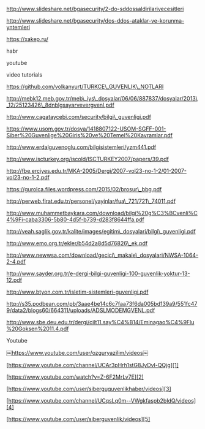 http://www.slideshare.net/bgasecurity/2-do-sddossaldirilarivecesitleri

http://www.slideshare.net/bgasecurity/dos-ddos-ataklar-ve-korunma-yntemleri

https://xakep.ru/

habr

youtube

video tutorials


https://github.com/volkanyurt/TURKCE\_GUVENLIK\_NOTLARI

http://mebk12.meb.gov.tr/meb\_iys\_dosyalar/06/06/887837/dosyalar/2013\_12/25123426\_8dnblgsayarvevergvenl.pdf


http://www.cagataycebi.com/security/bilgi\_guvenligi.pdf


https://www.usom.gov.tr/dosya/1418807122-USOM-SGFF-001-Siber%20Guvenlige%20Giris%20ve%20Temel%20Kavramlar.pdf


http://www.erdalguvenoglu.com/bilgisistemleri/yzm441.pdf


http://www.iscturkey.org/iscold/ISCTURKEY2007/papers/39.pdf


http://fbe.erciyes.edu.tr/MKA-2005/Dergi/2007-vol23-no-1-2/01-2007-vol23-no-1-2.pdf


https://gurolca.files.wordpress.com/2015/02/brosur\_bbg.pdf


http://perweb.firat.edu.tr/personel/yayinlar/fua\_721/721\_74011.pdf


http://www.muhammetbaykara.com/download/bilgi%20g%C3%BCvenli%C4%9Fi-caba3306-5b80-4d5f-b739-d283f8644ffa.pdf

http://veah.saglik.gov.tr/kalite/images/egitim\_dosyalari/bilgi\_guvenligi.pdf

http://www.emo.org.tr/ekler/b54d2a8d5d76826\_ek.pdf

http://www.newwsa.com/download/gecici\_makale\_dosyalari/NWSA-1064-2-4.pdf

http://www.sayder.org.tr/e-dergi-bilgi-guvenligi-100-guvenlik-yoktur-13-12.pdf

http://www.btyon.com.tr/isletim-sistemleri-guvenligi.pdf

http://s35.podbean.com/pb/3aae4be14c6c7faa73f6da005bd139a9/551fc479/data2/blogs60/664311/uploads/ADSLMODEMGVENL.pdf

http://www.sbe.deu.edu.tr/dergi/cilt11.say%C4%B14/Eminagao%C4%9Flu%20Goksen%2011.4.pdf


Youtube

￼https://www.youtube.com/user/ozguryazilim/videos￼

[https://www.youtube.com/channel/UCAr3pHrh1stG8JyDvl-QQjg][1]

[https://www.youtube.com/watch?v=Z-6F2MrLv7E][2]

[https://www.youtube.com/user/siberguguvenlikhaber/videos][3]

[https://www.youtube.com/channel/UCqsLq0m--VWgkfaspb2bIdQ/videos][4]

[https://www.youtube.com/user/siberguvenlik/videos][5]

[1]:	https://www.youtube.com/channel/UCAr3pHrh1stG8JyDvl-QQjg
[2]:	https://www.youtube.com/watch?v=Z-6F2MrLv7E
[3]:	https://www.youtube.com/user/siberguguvenlikhaber/videos
[4]:	https://www.youtube.com/channel/UCqsLq0m--VWgkfaspb2bIdQ/videos
[5]:	https://www.youtube.com/user/siberguvenlik/videos